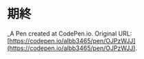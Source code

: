 # 期終
 _A Pen created at CodePen.io. Original URL: [https://codepen.io/albb3465/pen/OJPzWJJ](https://codepen.io/albb3465/pen/OJPzWJJ).

 